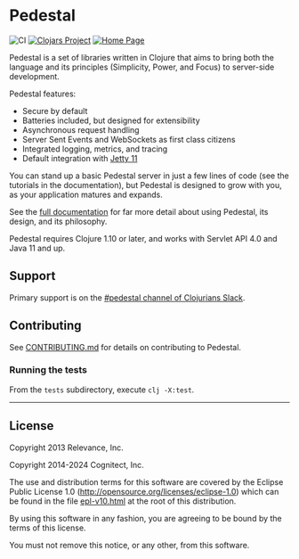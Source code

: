 # Pedestal

![CI](https://github.com/pedestal/pedestal/workflows/CI/badge.svg)
[![Clojars Project](https://img.shields.io/clojars/v/io.pedestal/pedestal.service.svg)](https://clojars.org/io.pedestal/pedestal.service)
[![Home Page](https://img.shields.io/badge/Docs-Documentation-blue)](http://pedestal.io)


Pedestal is a set of libraries written in Clojure that aims to bring
both the language and its principles (Simplicity, Power, and Focus) to
server-side development.

Pedestal features:
- Secure by default
- Batteries included, but designed for extensibility
- Asynchronous request handling
- Server Sent Events and WebSockets as first class citizens
- Integrated logging, metrics, and tracing
- Default integration with [Jetty 11](https://eclipse.dev/jetty/)

You can stand up a basic Pedestal server in just a few lines of code
(see the tutorials in the documentation), but Pedestal is designed to grow with you, 
as your application matures and expands.

See the [full documentation](http://pedestal.io) for far more detail about
using Pedestal, its design, and its philosophy.

Pedestal requires Clojure 1.10 or later, and works with Servlet API 4.0 and Java 11 and up.

## Support

Primary support is on the [#pedestal channel of Clojurians Slack](https://clojurians.slack.com/archives/C0K65B20P).

## Contributing

See [CONTRIBUTING.md](CONTRIBUTING.md) for details on contributing to Pedestal.

### Running the tests

From the `tests` subdirectory, execute `clj -X:test`.

---

## License
Copyright 2013 Relevance, Inc.

Copyright 2014-2024 Cognitect, Inc.

The use and distribution terms for this software are covered by the
Eclipse Public License 1.0 (http://opensource.org/licenses/eclipse-1.0)
which can be found in the file [epl-v10.html](epl-v10.html) at the root of this distribution.

By using this software in any fashion, you are agreeing to be bound by
the terms of this license.

You must not remove this notice, or any other, from this software.
